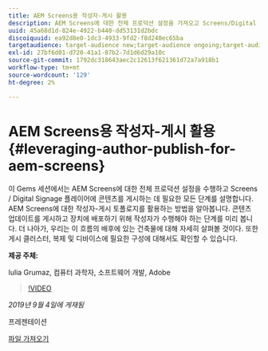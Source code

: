 ```yaml
---
title: AEM Screens용 작성자-게시 활용
description: AEM Screens에 대한 전체 프로덕션 설정을 가져오고 Screens/Digital Signage 플레이어에 콘텐츠를 게시하는 데 필요한 모든 단계를 배웁니다.
uuid: 45a68d1d-824e-4922-b440-dd53131d2bdc
discoiquuid: ea92d8e0-1dc3-4933-9fd2-f8d240ec65ba
targetaudience: target-audience new;target-audience ongoing;target-audience upgrader
exl-id: 27bf6d01-d720-41a1-87b2-7d1d6d29a10c
source-git-commit: 1792dc318643aec2c12613f621361d72a7a918b1
workflow-type: tm+mt
source-wordcount: '129'
ht-degree: 2%

---
```


# AEM Screens용 작성자-게시 활용{#leveraging-author-publish-for-aem-screens}

이 Gems 세션에서는 AEM Screens에 대한 전체 프로덕션 설정을 수행하고 Screens / Digital Signage 플레이어에 콘텐츠를 게시하는 데 필요한 모든 단계를 설명합니다. AEM Screens에 대한 작성자-게시 토폴로지를 활용하는 방법을 알아봅니다. 콘텐츠 업데이트를 게시하고 장치에 배포하기 위해 작성자가 수행해야 하는 단계를 미리 봅니다. 더 나아가, 우리는 이 흐름의 배후에 있는 건축물에 대해 자세히 살펴볼 것이다. 또한 게시 클러스터, 복제 및 디바이스에 필요한 구성에 대해서도 확인할 수 있습니다.

**제공 주체:**

Iulia Grumaz, 컴퓨터 과학자, 소프트웨어 개발, Adobe

>[!VIDEO](https://video.tv.adobe.com/v/28706/?quality=9)

*2019년 9월 4일에 게재됨*

프레젠테이션

[파일 가져오기](assets/leveraging-author-publish-aem-screens-final.pdf)
